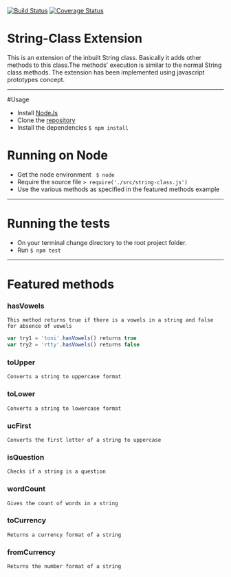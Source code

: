 [![Build Status](https://travis-ci.org/andela-tbaraza/String-Class.svg?branch=develop)](https://travis-ci.org/andela-tbaraza/String-Class) [![Coverage Status](https://coveralls.io/repos/github/andela-tbaraza/String-Class/badge.svg?branch=develop)](https://coveralls.io/github/andela-tbaraza/String-Class?branch=develop)
# String-Class Extension

This is an extension of the inbuilt String class. Basically it adds other methods to this class.The methods' execution is similar to the normal String class methods. The extension has been implemented using javascript prototypes concept.

***

#Usage
* Install [NodeJs](https://nodejs.org/en/)
* Clone the [repository](https://github.com/andela-tbaraza/String-Class.git)
* Install the dependencies `$ npm install`


# Running on Node
* Get the node environment ` $ node`
* Require the source file
`> require('./src/string-class.js')`
* Use the various methods as specified in the featured     methods example


***

# Running the tests

* On your terminal change directory to the root project folder.
* Run `$ npm test`

***

# Featured methods

### hasVowels
`This method returns true if there is a vowels in a string and false for absence of vowels`

```javascript
var try1 = 'toni'.hasVowels() returns true
var try2 = 'rtty'.hasVowels() returns false
```

### toUpper
`Converts a string to uppercase format`

### toLower
`Converts a string to lowercase format`

### ucFirst
`Converts the first letter of a string to uppercase`

### isQuestion
`Checks if a string is a question`

### wordCount
`Gives the count of words in a string`

### toCurrency
`Returns a currency format of a string`

### fromCurrency
`Returns the number format of a string`
